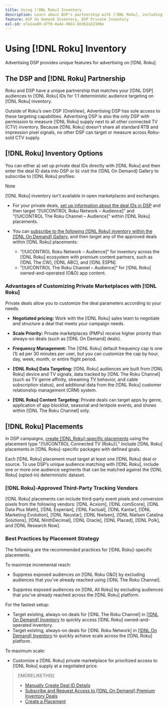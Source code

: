 ```yaml
---
title: Using [!DNL Roku] Inventory
description: Learn about DSP's partnership with [!DNL Roku], including inventory options, approved third-party tracking vendors, and best practices for [!DNL Roku]-specific placements.
feature: DSP On Demand Inventory, DSP Private Inventory
exl-id: e7a1aa80-d7f0-4a4e-96b1-6b362a32106e
---
```

# Using [!DNL Roku] Inventory

Advertising DSP provides unique features for advertising on [!DNL Roku].

## The DSP and [!DNL Roku] Partnership

Roku and DSP have a unique partnership that matches your [!DNL DSP] audiences to [!DNL Roku] IDs for 1:1 deterministic audience targeting on [!DNL Roku] inventory.

Outside of Roku’s own DSP (OneView), Advertising DSP has sole access to these targeting capabilities. Advertising DSP is also the only DSP with permission to measure [!DNL Roku] supply next to all other connected TV (CTV) inventory. Because [!DNL Roku] doesn't share all standard RTB and impression pixel signals, no other DSP can target or measure across Roku-sold CTV supply.

## [!DNL Roku] Inventory Options

You can either a) set up private deal IDs directly with [!DNL Roku] and then enter the deal ID data into DSP or b) visit the [!DNL On Demand] Gallery to subscribe to [!DNL Roku] profiles:

>[!NOTE]
>
>[!DNL Roku] inventory isn't available in open marketplaces and exchanges.

* For your private deals, [set up information about the deal IDs in DSP](/help/dsp/inventory/deal-id-create.md) and then target “[!UICONTROL Roku Network – Audience]” and “[!UICONTROL The Roku Channel – Audience]” within [!DNL Roku] placements.<!-- Or do you target the deal ID?? I see those strings for Roku On Demand inventory. Clarify if all Roku private deals will show up as one or the other of these in Roku Private inventory in Roku placement settings. -->

* You can [subscribe to the following [!DNL Roku] inventory within the [!DNL On Demand] Gallery](/help/dsp/inventory/on-demand-inventory-subscribe.md), and then target any of the approved deals within [!DNL Roku] placements:

    * “[!UICONTROL Roku Network – Audience]” for inventory across the [!DNL Roku] ecosystem with premium content partners, such as [!DNL The CW], [!DNL ABC], and [!DNL ESPN].
    * “[!UICONTROL The Roku Channel – Audience]” for [!DNL Roku] owned-and-operated (O&O) app content.

### Advantages of Customizing Private Marketplaces with [!DNL Roku]

Private deals allow you to customize the deal parameters according to your needs.

* **Negotiated pricing:** Work with the [!DNL Roku] sales team to negotiate and structure a deal that meets your campaign needs.

* **Scale Priority:** Private marketplaces (PMPs) receive higher priority than always-on deals (such as [!DNL On Demand] deals).

* **Frequency Management:** The [!DNL Roku] default frequency cap is one (1) ad per 30 minutes per user, but you can customize the cap by hour, day, week, month, or entire flight period.<!-- Within the DSP placement settings? NO - you negotiate this with Roku, but Christine to confirm with Amanda whether you should be able to edit this in placement. -->

* **[!DNL Roku] Data Targeting:** [!DNL Roku] audiences are built from [!DNL Roku] device and TV signals, data tracked by [!DNL The Roku Channel] (such as TV genre affinity, streaming TV behavior, and cable subscription status), and additional data from the [!DNL Roku] customer relationship management (CRM) system.

* **[!DNL Roku] Content Targeting:** Private deals can target apps by genre, application of app blocklist, seasonal and tentpole events, and shows within [!DNL The Roku Channel] only.

## [!DNL Roku] Placements

In DSP campaigns, [create [!DNL Roku]-specific placements](/help/dsp/campaign-management/placements/placement-create.md) using the placement type "[!UICONTROL Connected TV (Roku)]." Include [!DNL Roku] placements in [!DNL Roku]-specific packages with defined goals.

Each [!DNL Roku] placement must target at least one [!DNL Roku] deal or source. To use DSP’s unique audience matching with [!DNL Roku], include one or more one audience segments that can be matched against the [!DNL Roku] (opted-in) deterministic dataset.

### [!DNL Roku]-Approved Third-Party Tracking Vendors

[!DNL Roku] placements can include third-party event pixels and conversion pixels from the following vendors:  [!DNL Acxiom], [!DNL comScore], [!DNL Data Plus Math], [!DNL Experian], [!DNL Factual], [!DNL Kantar], [!DNL Marketing Evolution], [!DNL Neustar], [!DNL Nielsen], [!DNL Nielsen Catalina Solutions], [!DNL NinthDecimal], [!DNL Oracle], [!DNL Placed], [!DNL Polk], and [!DNL Research Now].

### Best Practices by Placement Strategy

 The following are the recommended practices for [!DNL Roku]-specific placements.

To maximize incremental reach:

* Suppress exposed audiences on [!DNL Roku O&O] by excluding audiences that you've already reached using [!DNL The Roku Channel].

* Suppress exposed audiences on [!DNL All Roku] by excluding audiences that you've already reached across the [!DNL Roku] platform.

For the fastest setup:

* Target existing, always-on deals for [!DNL The Roku Channel] in [[!DNL On Demand] Inventory](/help/dsp/inventory/on-demand-inventory-subscribe.md) to quickly access [!DNL Roku] owned-and-operated inventory.
* Target existing, always-on deals for [!DNL Roku Network] in [[!DNL On Demand] Inventory](/help/dsp/inventory/on-demand-inventory-subscribe.md) to quickly achieve scale across the [!DNL Roku] platform.

To maximum scale:

* Customize a [!DNL Roku] private marketplace for prioritized access to [!DNL Roku] supply at a negotiated price.

>[!MORELIKETHIS]
>
>* [Manually Create Deal ID Details](/help/dsp/inventory/deal-id-create.md)
> * [Subscribe and Request Access to [!DNL On Demand] Premium Inventory Deals](/help/dsp/inventory/on-demand-inventory-subscribe.md)
>* [Create a Placement](/help/dsp/campaign-management/placements/placement-create.md)
